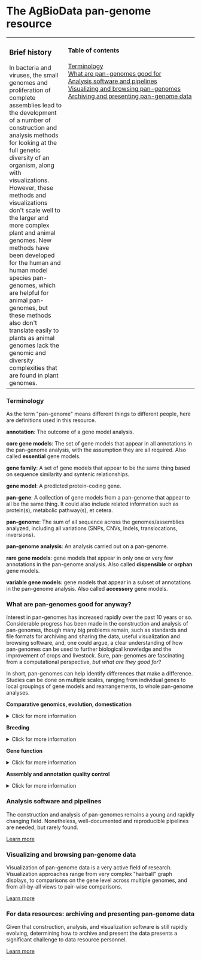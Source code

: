 # The AgBioData pan-genome resource #

<table style="border:none">
  <tr>
    <td valign="top">
      <h3>Brief history</h3>
      In bacteria and viruses, the small genomes and proliferation of complete assemblies lead to the development of a number of construction and analysis methods for looking at the full genetic diversity of an organism, along with visualizations. However, these methods and visualizations don't scale well to the larger and more complex plant and animal genomes. New methods have been developed for the human and human model species pan-genomes, which are helpful for animal pan-genomes, but these methods also don't translate easily to plants as animal genomes lack the genomic and diversity complexities that are found in plant genomes.
    </td>
    <td valign="top" style="white-space:nowrap">
      <h4>Table of contents</h4>
      <a href="#terminology">Terminology</a><br>
      <a href="#uses">What are pan-genomes good for</a><br>
      <a href="#analysis">Analysis software and pipelines</a><br>
      <a href="#viz">Visualizing and browsing pan-genomes</a><br>
      <a href="#archive">Archiving and presenting pan-genome data</a>
    </td>
  </tr>
</table>


<a name="terminology"></a>
### Terminology ###
As the term "pan-genome" means different things to different people, here are definitions used in this resource.

  **annotation**: The outcome of a gene model analysis.
  
  **core gene models**: The set of gene models that appear in all annotations in the pan-genome analysis, with the assumption they are all required. Also called **essential** gene models.
  
  **gene family**: A set of gene models that appear to be the same thing based on sequence similarity and syntenic relationships.
  
  **gene model**: A predicted protein-coding gene.

  **pan-gene**: A collection of gene models from a pan-genome that appear to all be the same thing. It could also include related information such as protein(s), metabolic pathway(s), et cetera.

  **pan-genome**: The sum of all sequence across the genomes/assemblies analyzed, including all variations (SNPs, CNVs, Indels, translocations, inversions).
  
  **pan-genome analysis**: An analysis carried out on a pan-genome.
  
  **rare gene models**: gene models that appear in only one or very few annotations in the pan-genome analysis. Also called **dispensible** or **orphan** gene models.
  
  **variable gene models**: gene models that appear in a subset of annotations in the pan-genome analysis. Also called **accessory** gene models.
  

<a name="uses"></a>
### What are pan-genomes good for anyway? ###

Interest in pan-genomes has increased rapidly over the past 10 years or so. Considerable progress has been made in the construction and analysis of pan-genomes, though many big problems remain, such as standards and file formats for archiving and sharing the data, useful visualization and browsing software, and, one could argue, a clear understanding of how pan-genomes can be used to further biological knowledge and the improvement of crops and livestock. Sure, pan-genomes are fascinating from a computational perspective, *but what are they good for*?

In short, pan-genomes can help identify differences that make a difference. Studies can be done on multiple scales, ranging from individual genes to local groupings of gene models and rearrangements, to whole pan-genome analyses.

  **Comparative genomics, evolution, domestication**
  <details>
    <summary>Click for more information</summary>
Analysis of the core, variable, and rare gene models can help reveal information about evolution and domestication.

*[Add: types of analyses, types of datasets, file formats, sample paper, and if available: tutorials]*
  </details>
 
  **Breeding**
  <details>
    <summary>Click for more information</summary>
    
Pan-genomes have been used successfully in breeding programs. This paper describes how pan-genomes have revealed extensive genome content variation among individuals within a species: [Rafael Della Coletta et. al., How the pan-genome is changing crop genomics and improvement. January 2021](https://doi.org/10.1186/s13059-020-02224-8)

One common approach makes use of the Practical Haplotype Graph ([ES Buckler et. al., The Practical Haplotype Graph, a platform for storing and using pangenomes for imputation. 2021](https://doi.org/10.1101/2021.08.27.457652))

Some examples:

Improved heritablility in tomato from 0.33 to 0.41 through analyses of 838 genomes ([Yao Zhou et. al., Graph pangenome captures missing heritability and empowers tomato breeding. June 2022](https://doi.org/10.1038/s41586-022-04808-9))

The barley pan-genome makes previously hidden genetic variation accessible to genetic studies and breeding ([Nils Stein et. al., The barley pan-genome reveals the hidden legacy of mutation breeding. November 2020](https://doi.org/10.1038/s41586-020-2947-8))

Crop wild relatives possess unearthed genetic diversity that has been lost during domestication and breeding ([David Edwards et. al. Super-Pangenome by Integrating the Wild Side of a Species for Accelerated Crop Improvement. Febuary 2020](https://doi.org/10.1016/j.tplants.2019.10.012))

   </details>
  
  **Gene function**
  <details>
    <summary>Click for more information</summary>
One approach to determining gene function is to construct pan-genes that include assemblies and annotations that contain characterized genes with the hope that all members of a pan-gene are likely to be serving the same function.

Example showing how pan-genome analyis helped identify disease resistance genes: \
[Gao, L., Gonda, I., Sun, H. et al. The tomato pan-genome uncovers new genes and a rare allele regulating fruit flavor. Nat Genet 51, 1044–1051 (2019).](https://doi.org/10.1038/s41588-019-0410-2)

*[Add: types of analyses, types of datasets, file formats, and if available: tutorials]*
  </details>
  
  **Assembly and annotation quality control**
  <details>
    <summary>Click for more information</summary>
The construction of core, variable, and rare genes could be used to create a species- or clade-specific sort of BUSCO set for assessing the quality of subsequent genome assemblies and annotations.

*[Add: types of analyses, types of datasets, file formats, sample paper, and if available: tutorials]*
  </details>


<a name="analysis"></a>
### Analysis software and pipelines ###
The construction and analysis of pan-genomes remains a young and rapidly changing field. Nonetheless, well-documented and reproducible pipelines are needed, but rarely found.

[Learn more](Pan-genome_analysis.md)

<a name="viz"></a>
### Visualizing and browsing pan-genome data ###
Visualization of pan-genome data is a very active field of research. Visualization approaches range from very complex "hairball" graph displays, to comparisons on the gene level across multiple genomes, and from all-by-all views to pair-wise comparisons.

[Learn more](Pan-genome_vis.md)

<a name="archive"></a>
### For data resources: archiving and presenting pan-genome data ###

Given that construction, analysis, and visualization software is still rapidly evolving, determining how to archive and present the data presents a significant challenge to data resource personnel.

[Learn more](Pan-genome_data.md)


